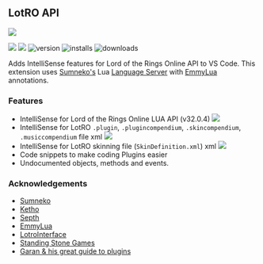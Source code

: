 ## LotRO API
[![](https://github.com/lunarwtr/vscode-lotro-api/raw/main/img/vscode-lotro-api.png)](https://marketplace.visualstudio.com/items?itemName=lunarwtr.lotro-api)

[![](https://img.shields.io/github/license/lunarwtr/vscode-lotro-api)](https://opensource.org/licenses/MIT)
[![](https://img.shields.io/github/v/release/lunarwtr/vscode-lotro-api)](https://github.com/lunarwtr/vscode-lotro-api/releases)
![version](https://vsmarketplacebadge.apphb.com/version-short/lunarwtr.lotro-api.svg)
![installs](https://vsmarketplacebadge.apphb.com/installs-short/lunarwtr.lotro-api.svg)
![downloads](https://vsmarketplacebadge.apphb.com/downloads-short/lunarwtr.lotro-api.svg)

Adds IntelliSense features for Lord of the Rings Online API to VS Code. This extension uses [Sumneko's](https://marketplace.visualstudio.com/items?itemName=sumneko.lua) Lua [Language Server](https://microsoft.github.io/language-server-protocol/) with [EmmyLua](https://github.com/sumneko/lua-language-server/wiki/EmmyLua-Annotations) annotations.  

### Features

* IntelliSense for Lord of the Rings Online LUA API (v32.0.4)
![](https://github.com/lunarwtr/vscode-lotro-api/raw/main/img/api.gif)
* IntelliSense for LotRO `.plugin`, `.plugincompendium`, `.skincompendium`, `.musiccompendium`  file xml
![](https://github.com/lunarwtr/vscode-lotro-api/raw/main/img/plugin.gif)
* IntelliSense for LotRO skinning file (`SkinDefinition.xml`) xml
![](https://github.com/lunarwtr/vscode-lotro-api/raw/main/img/skinning.gif)
* Code snippets to make coding Plugins easier
* Undocumented objects, methods and events.

### Acknowledgements
* [Sumneko](https://github.com/Sumneko)
* [Ketho](https://github.com/Ketho)
* [Septh](https://github.com/Septh)
* [EmmyLua](https://github.com/EmmyLua)
* [LotroInterface](https://www.lotrointerface.com/)
* [Standing Stone Games](https://www.standingstonegames.com/)
* [Garan & his great guide to plugins](https://forums.lotro.com/forums/showthread.php?428196-Writing-LoTRO-Lua-Plugins-for-Noobs)